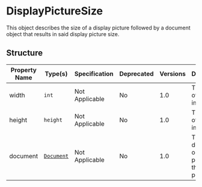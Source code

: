# DisplayPictureSize

This object describes the size of a display picture followed by a document
object that results in said display picture size.

## Structure

| Property Name | Type(s)                   | Specification  | Deprecated | Versions | Description                                            |
|---------------|---------------------------|----------------|------------|----------|--------------------------------------------------------|
| width         | `int`                     | Not Applicable | No         | 1.0      | The width of the image                                 |
| height        | `height`                  | Not Applicable | No         | 1.0      | The height of the image                                |
| document      | [`Document`](Document.md) | Not Applicable | No         | 1.0      | The document object that points to the display picture |